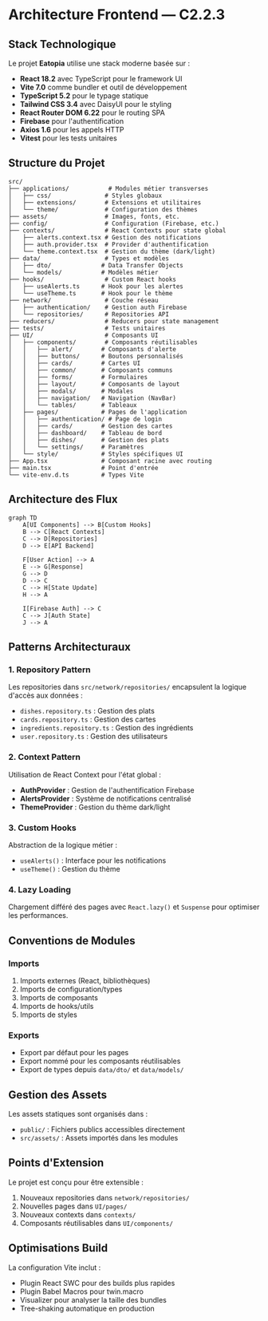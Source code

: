 # Architecture Frontend — C2.2.3

## Stack Technologique

Le projet **Eatopia** utilise une stack moderne basée sur :

- **React 18.2** avec TypeScript pour le framework UI
- **Vite 7.0** comme bundler et outil de développement
- **TypeScript 5.2** pour le typage statique
- **Tailwind CSS 3.4** avec DaisyUI pour le styling
- **React Router DOM 6.22** pour le routing SPA
- **Firebase** pour l'authentification
- **Axios 1.6** pour les appels HTTP
- **Vitest** pour les tests unitaires

## Structure du Projet

```
src/
├── applications/           # Modules métier transverses
│   ├── css/               # Styles globaux
│   ├── extensions/        # Extensions et utilitaires
│   └── theme/             # Configuration des thèmes
├── assets/                # Images, fonts, etc.
├── config/                # Configuration (Firebase, etc.)
├── contexts/              # React Contexts pour state global
│   ├── alerts.context.tsx # Gestion des notifications
│   ├── auth.provider.tsx  # Provider d'authentification
│   └── theme.context.tsx  # Gestion du thème (dark/light)
├── data/                  # Types et modèles
│   ├── dto/              # Data Transfer Objects
│   └── models/           # Modèles métier
├── hooks/                 # Custom React hooks
│   ├── useAlerts.ts      # Hook pour les alertes
│   └── useTheme.ts       # Hook pour le thème
├── network/               # Couche réseau
│   ├── authentication/    # Gestion auth Firebase
│   └── repositories/      # Repositories API
├── reducers/              # Reducers pour state management
├── tests/                 # Tests unitaires
├── UI/                    # Composants UI
│   ├── components/        # Composants réutilisables
│   │   ├── alert/        # Composants d'alerte
│   │   ├── buttons/      # Boutons personnalisés
│   │   ├── cards/        # Cartes UI
│   │   ├── common/       # Composants communs
│   │   ├── forms/        # Formulaires
│   │   ├── layout/       # Composants de layout
│   │   ├── modals/       # Modales
│   │   ├── navigation/   # Navigation (NavBar)
│   │   └── tables/       # Tableaux
│   ├── pages/            # Pages de l'application
│   │   ├── authentication/ # Page de login
│   │   ├── cards/        # Gestion des cartes
│   │   ├── dashboard/    # Tableau de bord
│   │   ├── dishes/       # Gestion des plats
│   │   └── settings/     # Paramètres
│   └── style/            # Styles spécifiques UI
├── App.tsx               # Composant racine avec routing
├── main.tsx              # Point d'entrée
└── vite-env.d.ts         # Types Vite
```

## Architecture des Flux

```mermaid
graph TD
    A[UI Components] --> B[Custom Hooks]
    B --> C[React Contexts]
    C --> D[Repositories]
    D --> E[API Backend]

    F[User Action] --> A
    E --> G[Response]
    G --> D
    D --> C
    C --> H[State Update]
    H --> A

    I[Firebase Auth] --> C
    C --> J[Auth State]
    J --> A
```

## Patterns Architecturaux

### 1. Repository Pattern

Les repositories dans `src/network/repositories/` encapsulent la logique d'accès aux données :

- `dishes.repository.ts` : Gestion des plats
- `cards.repository.ts` : Gestion des cartes
- `ingredients.repository.ts` : Gestion des ingrédients
- `user.repository.ts` : Gestion des utilisateurs

### 2. Context Pattern

Utilisation de React Context pour l'état global :

- **AuthProvider** : Gestion de l'authentification Firebase
- **AlertsProvider** : Système de notifications centralisé
- **ThemeProvider** : Gestion du thème dark/light

### 3. Custom Hooks

Abstraction de la logique métier :

- `useAlerts()` : Interface pour les notifications
- `useTheme()` : Gestion du thème

### 4. Lazy Loading

Chargement différé des pages avec `React.lazy()` et `Suspense` pour optimiser les performances.

## Conventions de Modules

### Imports

1. Imports externes (React, bibliothèques)
2. Imports de configuration/types
3. Imports de composants
4. Imports de hooks/utils
5. Imports de styles

### Exports

- Export par défaut pour les pages
- Export nommé pour les composants réutilisables
- Export de types depuis `data/dto/` et `data/models/`

## Gestion des Assets

Les assets statiques sont organisés dans :

- `public/` : Fichiers publics accessibles directement
- `src/assets/` : Assets importés dans les modules

## Points d'Extension

Le projet est conçu pour être extensible :

1. Nouveaux repositories dans `network/repositories/`
2. Nouvelles pages dans `UI/pages/`
3. Nouveaux contexts dans `contexts/`
4. Composants réutilisables dans `UI/components/`

## Optimisations Build

La configuration Vite inclut :

- Plugin React SWC pour des builds plus rapides
- Plugin Babel Macros pour twin.macro
- Visualizer pour analyser la taille des bundles
- Tree-shaking automatique en production
